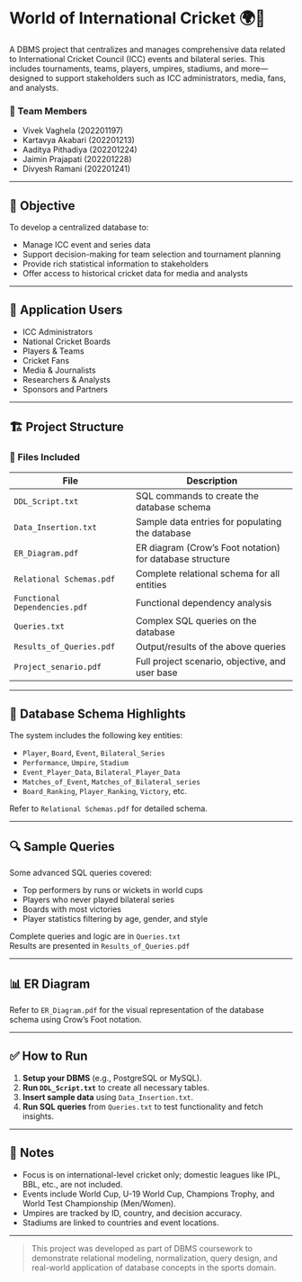# World of International Cricket 🌍🏏

A DBMS project that centralizes and manages comprehensive data related to International Cricket Council (ICC) events and bilateral series. This includes tournaments, teams, players, umpires, stadiums, and more—designed to support stakeholders such as ICC administrators, media, fans, and analysts.

### 👥 Team Members

- Vivek Vaghela (202201197)  
- Kartavya Akabari (202201213)  
- Aaditya Pithadiya (202201224)  
- Jaimin Prajapati (202201228)  
- Divyesh Ramani (202201241)

---

## 🎯 Objective

To develop a centralized database to:

- Manage ICC event and series data
- Support decision-making for team selection and tournament planning
- Provide rich statistical information to stakeholders
- Offer access to historical cricket data for media and analysts

---

## 👤 Application Users

- ICC Administrators
- National Cricket Boards
- Players & Teams
- Cricket Fans
- Media & Journalists
- Researchers & Analysts
- Sponsors and Partners

---

## 🏗️ Project Structure

### 📁 Files Included

| File | Description |
|------|-------------|
| `DDL_Script.txt` | SQL commands to create the database schema |
| `Data_Insertion.txt` | Sample data entries for populating the database |
| `ER_Diagram.pdf` | ER diagram (Crow’s Foot notation) for database structure |
| `Relational Schemas.pdf` | Complete relational schema for all entities |
| `Functional Dependencies.pdf` | Functional dependency analysis |
| `Queries.txt` | Complex SQL queries on the database |
| `Results_of_Queries.pdf` | Output/results of the above queries |
| `Project_senario.pdf` | Full project scenario, objective, and user base |

---

## 🧱 Database Schema Highlights

The system includes the following key entities:

- `Player`, `Board`, `Event`, `Bilateral_Series`
- `Performance`, `Umpire`, `Stadium`
- `Event_Player_Data`, `Bilateral_Player_Data`
- `Matches_of_Event`, `Matches_of_Bilateral_series`
- `Board_Ranking`, `Player_Ranking`, `Victory`, etc.

Refer to `Relational Schemas.pdf` for detailed schema.

---

## 🔍 Sample Queries

Some advanced SQL queries covered:

- Top performers by runs or wickets in world cups
- Players who never played bilateral series
- Boards with most victories
- Player statistics filtering by age, gender, and style

Complete queries and logic are in `Queries.txt`  
Results are presented in `Results_of_Queries.pdf`

---

## 📊 ER Diagram

Refer to `ER_Diagram.pdf` for the visual representation of the database schema using Crow’s Foot notation.

---

## ✅ How to Run

1. **Setup your DBMS** (e.g., PostgreSQL or MySQL).
2. **Run `DDL_Script.txt`** to create all necessary tables.
3. **Insert sample data** using `Data_Insertion.txt`.
4. **Run SQL queries** from `Queries.txt` to test functionality and fetch insights.

---

## 📌 Notes

- Focus is on international-level cricket only; domestic leagues like IPL, BBL, etc., are not included.
- Events include World Cup, U-19 World Cup, Champions Trophy, and World Test Championship (Men/Women).
- Umpires are tracked by ID, country, and decision accuracy.
- Stadiums are linked to countries and event locations.

---

> This project was developed as part of DBMS coursework to demonstrate relational modeling, normalization, query design, and real-world application of database concepts in the sports domain.

